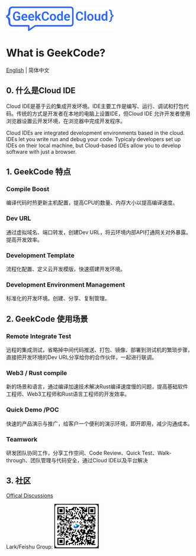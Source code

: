[![GeekCode](logo.svg)](https://geekcode.cloud)

# What is GeekCode?

[English](./README.md) | 简体中文

## 0. 什么是Cloud IDE
Cloud IDE是基于云的集成开发环境。IDE主要工作是编写、运行、调试和打包代码。传统的方式是开发者在本地的电脑上设置IDE，但Cloud IDE 允许开发者使用浏览器设置云开发环境，在浏览器中完成开发程序。

Cloud IDEs are integrated development environments based in the cloud. IDEs let you write run and debug your code. Typicaly developers set up IDEs on their local machine, but Cloud-based IDEs allow you to develop software with just a browser.

## 1. GeekCode 特点

### Compile Boost

编译代码时热更新主机配置，提高CPU的数量、内存大小以提高编译速度。

### Dev URL

通过虚拟域名、端口转发，创建Dev URL，将云环境内部API打通网关对外暴露。提高开发效率。

### Development Template

流程化配置、定义云开发模版，快速搭建开发环境。

### Development Environment Management

标准化的开发环境。创建、分享、复制管理。

## 2. GeekCode 使用场景

### Remote Integrate Test

远程的集成测试，省略掉中间代码推送、打包、镜像、部署到测试机的繁琐步骤，直接把开发环境的Dev URL分享给你的合作伙伴，一起进行联调。

### Web3 / Rust compile

新的场景和语言，通过编译加速技术解决Rust编译速度慢的问题，提高基础软件工程师、Web3工程师和Rust语言工程师的开发效率。

### Quick Demo /POC

快速的产品演示与推广，给客户一个便利的演示环境，即开即用，减少沟通成本。

### Teamwork

研发团队协同工作，分享工作空间、Code Review、Quick Test、Walk-through、团队管理与代码安全，通过Cloud IDE以及平台解决

## 3. 社区
[Offical Discussions](https://github.com/geeklamp/geekcode.cloud/discussions)

Lark/Feishu Group: 
<img src="./feishugroup.png" alt="feishu group" width="120"/>